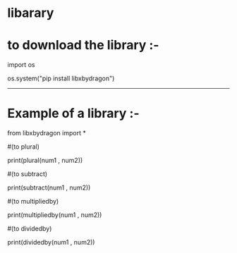 # libarary
# to download the library :-

import os

os.system("pip install libxbydragon")

-------------------------------------------

# Example of a library :-

from libxbydragon import *

#(to plural)

print(plural(num1 , num2))

#(to subtract)

print(subtract(num1 , num2))

#(to multipliedby)

print(multipliedby(num1 , num2))

#(to dividedby)

print(dividedby(num1 , num2))

